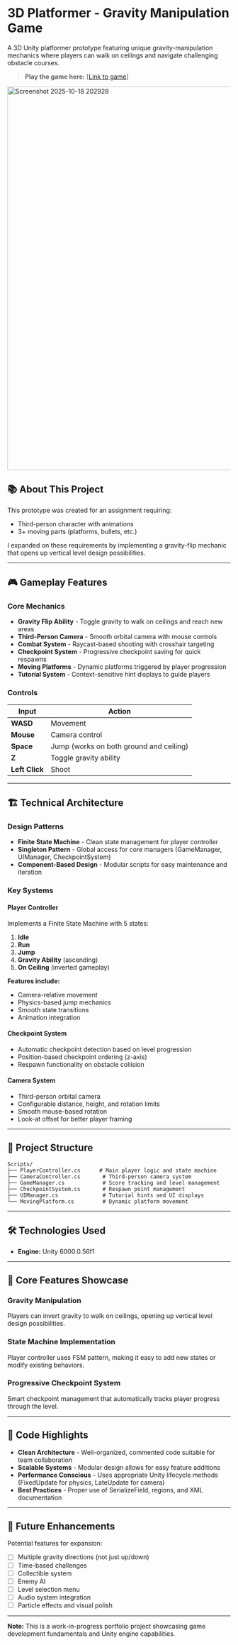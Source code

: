# 3D Platformer - Gravity Manipulation Game

A 3D Unity platformer prototype featuring unique gravity-manipulation mechanics where players can walk on ceilings and navigate challenging obstacle courses.

> **Play the game here:** [[Link to game](https://adeoja.itch.io/gravity-platformer)]
<img width="1579" height="865" alt="Screenshot 2025-10-18 202928" src="https://github.com/user-attachments/assets/7a312f23-023e-4143-8159-2a5860d84679" />

## 📚 About This Project

This prototype was created for an assignment requiring:
- Third-person character with animations
- 3+ moving parts (platforms, bullets, etc.)

I expanded on these requirements by implementing a gravity-flip mechanic that opens up vertical level design possibilities.

---

## 🎮 Gameplay Features

### Core Mechanics

- **Gravity Flip Ability** - Toggle gravity to walk on ceilings and reach new areas
- **Third-Person Camera** - Smooth orbital camera with mouse controls
- **Combat System** - Raycast-based shooting with crosshair targeting
- **Checkpoint System** - Progressive checkpoint saving for quick respawns
- **Moving Platforms** - Dynamic platforms triggered by player progression
- **Tutorial System** - Context-sensitive hint displays to guide players

### Controls

| Input | Action |
|-------|--------|
| **WASD** | Movement |
| **Mouse** | Camera control |
| **Space** | Jump (works on both ground and ceiling) |
| **Z** | Toggle gravity ability |
| **Left Click** | Shoot |

---

## 🏗️ Technical Architecture

### Design Patterns

- **Finite State Machine** - Clean state management for player controller
- **Singleton Pattern** - Global access for core managers (GameManager, UIManager, CheckpointSystem)
- **Component-Based Design** - Modular scripts for easy maintenance and iteration

### Key Systems

#### Player Controller

Implements a Finite State Machine with 5 states:

1. **Idle**
2. **Run**
3. **Jump**
4. **Gravity Ability** (ascending)
5. **On Ceiling** (inverted gameplay)

**Features include:**
- Camera-relative movement
- Physics-based jump mechanics
- Smooth state transitions
- Animation integration

#### Checkpoint System

- Automatic checkpoint detection based on level progression
- Position-based checkpoint ordering (z-axis)
- Respawn functionality on obstacle collision

#### Camera System

- Third-person orbital camera
- Configurable distance, height, and rotation limits
- Smooth mouse-based rotation
- Look-at offset for better player framing

---

## 📁 Project Structure

```
Scripts/
├── PlayerController.cs      # Main player logic and state machine
├── CameraController.cs       # Third-person camera system
├── GameManager.cs            # Score tracking and level management
├── CheckpointSystem.cs       # Respawn point management
├── UIManager.cs              # Tutorial hints and UI displays
└── MovingPlatform.cs         # Dynamic platform movement
```

---

## 🛠️ Technologies Used

- **Engine:** Unity 6000.0.56f1

---

## 🎯 Core Features Showcase

### Gravity Manipulation
Players can invert gravity to walk on ceilings, opening up vertical level design possibilities.

### State Machine Implementation
Player controller uses FSM pattern, making it easy to add new states or modify existing behaviors.

### Progressive Checkpoint System
Smart checkpoint management that automatically tracks player progress through the level.

---

## 📝 Code Highlights

- **Clean Architecture** - Well-organized, commented code suitable for team collaboration
- **Scalable Systems** - Modular design allows for easy feature additions
- **Performance Conscious** - Uses appropriate Unity lifecycle methods (FixedUpdate for physics, LateUpdate for camera)
- **Best Practices** - Proper use of SerializeField, regions, and XML documentation

---

## 🔮 Future Enhancements

Potential features for expansion:

- [ ] Multiple gravity directions (not just up/down)
- [ ] Time-based challenges
- [ ] Collectible system
- [ ] Enemy AI
- [ ] Level selection menu
- [ ] Audio system integration
- [ ] Particle effects and visual polish

---

**Note:** This is a work-in-progress portfolio project showcasing game development fundamentals and Unity engine capabilities.
